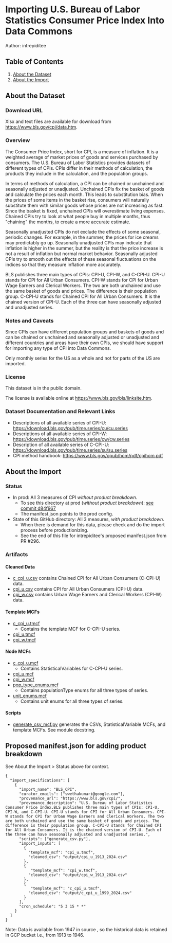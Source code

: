 # Importing U.S. Bureau of Labor Statistics Consumer Price Index Into Data Commons

Author: intrepiditee

## Table of Contents

1.  [About the Dataset](#about-the-dataset)
2.  [About the Import](#about-the-import)

## About the Dataset

### Download URL

Xlsx and text files are available for download from
https://www.bls.gov/cpi/data.htm.

### Overview

The Consumer Price Index, short for CPI, is a measure of inflation. It is a
weighted average of market prices of goods and services purchased by consumers.
The U.S. Bureau of Labor Statistics provides datasets of different types of
CPIs. CPIs differ in their methods of calculation, the products they include in
the calculation, and the population groups.

In terms of methods of calculation, a CPI can be chained or unchained and
seasonally adjusted or unadjusted. Unchained CPIs fix the basket of goods and
calculate the prices each month. This leads to substitution bias. When the
prices of some items in the basket rise, consumers will naturally substitute
them with similar goods whose prices are not increasing as fast. Since the
basket is fixed, unchained CPIs will overestimate living expenses. Chained CPIs
try to look at what people buy in multiple months, thus "chaining" the months,
to create a more accurate estimate.

Seasonally unadjusted CPIs do not exclude the effects of some seasonal, periodic
changes. For example, in the summer, the prices for ice creams may predictably
go up. Seasonally unadjusted CPIs may indicate that inflation is higher in the
summer, but the reality is that the price increase is not a result of inflation
but normal market behavior. Seasonally adjusted CPIs try to smooth out the
effects of these seasonal fluctuations on the indices so that they measure
inflation more accurately.

BLS publishes three main types of CPIs: CPI-U, CPI-W, and C-CPI-U. CPI-U stands
for CPI for All Urban Consumers. CPI-W stands for CPI for Urban Wage Earners and
Clerical Workers. The two are both unchained and use the same basket of goods
and prices. The difference is their population group. C-CPI-U stands for Chained
CPI for All Urban Consumers. It is the chained version of CPI-U. Each of the
three can have seasonally adjusted and unadjusted series.

### Notes and Caveats

Since CPIs can have different population groups and baskets of goods and can be
chained or unchained and seasonally adjusted or unadjusted and different
countries and areas have their own CPIs, we should have support for importing
any type of CPI into Data Commons.

Only monthly series for the US as a whole and not for parts of the US are
imported.

### License

This dataset is in the public domain.

The license is available online at https://www.bls.gov/bls/linksite.htm.

### Dataset Documentation and Relevant Links

- Descriptions of all available series of CPI-U:
  https://download.bls.gov/pub/time.series/cu/cu.series
- Descriptions of all available series of CPI-W:
  https://download.bls.gov/pub/time.series/cw/cw.series
- Description of all available series of C-CPI-U:
  https://download.bls.gov/pub/time.series/su/su.series
- CPI method handbook: https://www.bls.gov/opub/hom/pdf/cpihom.pdf

## About the Import

### Status

- In prod: All 3 measures of CPI _without product breakdown_.
  - To see this directory at prod (_without product breakdown_):
    [see commit d84f967](https://github.com/datacommonsorg/data/tree/d84f96744ae5ad2df1fbc81890a0dd76bd5dc54c/scripts/us_bls/cpi)
  - The manifest.json points to the prod config.
- State of this GitHub directory: All 3 measures, _with product breakdown_.
  - When there is demand for this data, please check and do the
    import process before productionizing.
  - See the end of this file for intrepiditee's proposed manifest.json
    from PR #296.

### Artifacts

#### Cleaned Data

- [c_cpi_u.csv](c_cpi_u.csv) contains
  Chained CPI for All Urban Consumers (C-CPI-U) data.
- [cpi_u.csv](cpi_u.csv) contains
  CPI for All Urban Consumers (CPI-U) data.
- [cpi_w.csv](cpi_w.csv) contains
  Urban Wage Earners and Clerical Workers (CPI-W) data.

#### Template MCFs

- [c_cpi_u.tmcf](c_cpi_u_1999_2020.tmcf)
  - Contains the template MCF for C-CPI-U series.
- [cpi_u.tmcf](cpi_u_1913_2020.tmcf)
- [cpi_w.tmcf](cpi_w_1913_2020.tmcf)

#### Node MCFs

- [c_cpi_u.mcf](c_cpi_u.mcf)
  - Contains StatisticalVariables for C-CPI-U series.
- [cpi_u.mcf](cpi_u.mcf)
- [cpi_w.mcf](cpi_w.mcf)
- [pop_type_enums.mcf](pop_type_enums.mcf)
  - Contains populationType enums for all three types of series.
- [unit_enums.mcf](unit_enums.mcf)
  - Contains unit enums for all three types of series.

#### Scripts

- [generate_csv_mcf.py](generate_csv_mcf.py) generates the CSVs,
  StatisticalVariable MCFs, and template MCFs. See module docstring.

## Proposed manifest.json for adding product breakdown

See About the Import > Status above for context.

```
{
  "import_specifications": [
    {
      "import_name": "BLS_CPI",
      "curator_emails": ["swethakumari@google.com"],
      "provenance_url": "https://www.bls.gov/cpi/",
      "provenance_description": "U.S. Bureau of Labor Statistics Consumer Price Index.BLS publishes three main types of CPIs: CPI-U, CPI-W, and C-CPI-U. CPI-U stands for CPI for All Urban Consumers. CPI-W stands for CPI for Urban Wage Earners and Clerical Workers. The two are both unchained and use the same basket of goods and prices. The difference is their population group. C-CPI-U stands for Chained CPI for All Urban Consumers. It is the chained version of CPI-U. Each of the three can have seasonally adjusted and unadjusted series.",
      "scripts": ["generate_csv.py"],
      "import_inputs": [
        {
          "template_mcf": "cpi_u.tmcf",
          "cleaned_csv": "output/cpi_u_1913_2024.csv"
        },
        {
           "template_mcf": "cpi_w.tmcf",
          "cleaned_csv": "output/cpi_w_1913_2024.csv"
        },
        {
           "template_mcf": "c_cpi_u.tmcf",
		  "cleaned_csv": "output/c_cpi_u_1999_2024.csv"
        }
      ],
      "cron_schedule": "5 3 15 * *"
    }
  ]
}
```

Note: Data is available from 1947 in source , so the historical data is retained in GCP bucket i.e., from 1913 to 1946.
